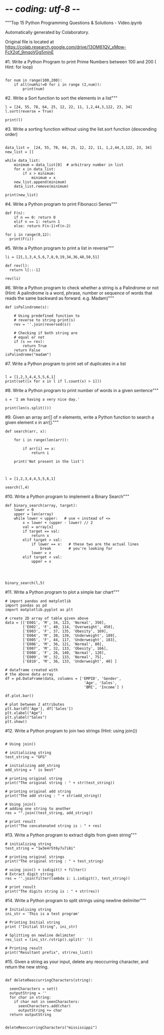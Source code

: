 # -*- coding: utf-8 -*-
"""Top 15 Python Programming Questions & Solutions - Video.ipynb

Automatically generated by Colaboratory.

Original file is located at
    https://colab.research.google.com/drive/13OM61QV_xMpw-FcX2qf_9mqoVGg5mjnE

#1. Write a Python Program to print Prime Numbers between 100 and 200 ( Hint: for loop)
```

for num in range(100,200):
    if all(num%i!=0 for i in range (2,num)):
        print(num)

```
#2. Write a Sort function to sort the elements in a list"""
```
l = [24, 55, 78, 64, 25, 12, 22, 11, 1,2,44,3,122, 23, 34]
l.sort(reverse = True)

print(l)
```
#3. Write a sorting function without using the list.sort function (descending order)

```

data_list =  [24, 55, 78, 64, 25, 12, 22, 11, 1,2,44,3,122, 23, 34]
new_list = []

while data_list:
    minimum = data_list[0]  # arbitrary number in list 
    for x in data_list: 
        if x > minimum:
            minimum = x
    new_list.append(minimum)
    data_list.remove(minimum)    

print(new_list)

```
#4. Write a Python program to print Fibonacci Series"""
```
def F(n):
    if n == 0: return 0
    elif n == 1: return 1
    else: return F(n-1)+F(n-2)

for i in range(0,12):
  print(F(i))
```
#5. Write a Python program to print a list in reverse"""
```
li = [21,1,3,4,5,6,7,8,9,19,34,36,48,50,51]

def rev(l):
  return l[::-1]

rev(li)

```
#6. Write a Python program to check whether a string is a Palindrome or not (Hint: A palindrome is a word, phrase, number or sequence of words that reads the same backward as forward. e.g. Madam)"""
```
def isPalindrome(s): 
      
    # Using predefined function to  
    # reverse to string print(s) 
    rev = ''.join(reversed(s)) 
  
    # Checking if both string are  
    # equal or not 
    if (s == rev): 
        return True
    return False
isPalindrome("madam")

```

#7. Write a Python program to print set of duplicates in a list
```

l = [1,2,3,4,4,5,5,6,1]
print(set([x for x in l if l.count(x) > 1]))

```
#8. Write a Python program to print number of words in a given sentence"""
```
s = 'I am having a very nice day.'

print(len(s.split()))

```
#9. Given an array arr[] of n elements, write a Python function to search a given element x in arr[]."""
```
def search(arr, x): 
  
    for i in range(len(arr)): 
  
        if arr[i] == x: 
            return i 
        
    print('Not present in the list')
    


l = [1,2,3,4,4,5,5,6,1]

search(l,4)

```
#10. Write a Python program to implement a Binary Search"""
```
def binary_search(array, target):
    lower = 0
    upper = len(array)
    while lower < upper:   # use < instead of <=
        x = lower + (upper - lower) // 2
        val = array[x]
        if target == val:
            return x
        elif target > val:
            if lower == x:   # these two are the actual lines
                break        # you're looking for
            lower = x
        elif target < val:
            upper = x




binary_search(l,5)

```
#11. Write a Python program to plot a simple bar chart"""
```
# import pandas and matplotlib 
import pandas as pd 
import matplotlib.pyplot as plt 

# create 2D array of table given above 
data = [['E001', 'M', 34, 123, 'Normal', 350], 
		['E002', 'F', 40, 114, 'Overweight', 450], 
		['E003', 'F', 37, 135, 'Obesity', 169], 
		['E004', 'M', 30, 139, 'Underweight', 189], 
		['E005', 'F', 44, 117, 'Underweight', 183], 
		['E006', 'M', 36, 121, 'Normal', 80], 
		['E007', 'M', 32, 133, 'Obesity', 166], 
		['E008', 'F', 26, 140, 'Normal', 120], 
		['E009', 'M', 32, 133, 'Normal', 75], 
		['E010', 'M', 36, 133, 'Underweight', 40] ] 

# dataframe created with 
# the above data array 
df = pd.DataFrame(data, columns = ['EMPID', 'Gender', 
									'Age', 'Sales', 
									'BMI', 'Income'] ) 

df.plot.bar() 
  
# plot between 2 attributes 
plt.bar(df['Age'], df['Sales']) 
plt.xlabel("Age") 
plt.ylabel("Sales") 
plt.show()

```
#12. Write a Python program to join two strings (Hint: using join())

```

# Using join() 
  
# initializing string  
test_string = "GFG"
  
# initializing add_string 
add_string = " is best"
  
# printing original string  
print("The original string : " + str(test_string)) 
  
# printing original add string  
print("The add string : " + str(add_string)) 
  
# Using join() 
# adding one string to another  
res = "".join((test_string, add_string)) 
  
# print result 
print("The concatenated string is : " + res)

```
#13. Write a Python program to extract digits from given string"""
```
# initializing string 
test_string = "1w3e4r5t6y7u7i8i"
  
# printing original strings   
print("The original string : " + test_string) 
  
# using join() + isdigit() + filter() 
# Extract digit string  
res = ''.join(filter(lambda i: i.isdigit(), test_string)) 
      
# print result 
print("The digits string is : " + str(res))
```
#14. Write a Python program to split strings using newline delimiter"""
```
# Initialising string 
ini_str = 'This is a test program'
  
# Printing Initial string 
print ("Initial String", ini_str) 
  
# Splitting on newline delimiter 
res_list = (ini_str.rstrip().split(' ')) 
  
# Printing result 
print("Resultant prefix", str(res_list))

```
#15. Given a string as your input, delete any reoccurring character, and return the new string.
```

def deleteReoccurringCharacters(string):

  seenCharacters = set()
  outputString = ''
  for char in string:
    if char not in seenCharacters:
      seenCharacters.add(char)
      outputString += char    
  return outputString


deleteReoccurringCharacters("mississippi")
```
